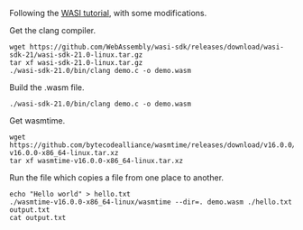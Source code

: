 Following the [WASI tutorial](https://github.com/bytecodealliance/wasmtime/blob/main/docs/WASI-tutorial.md), with some modifications. 

Get the clang compiler. 

    wget https://github.com/WebAssembly/wasi-sdk/releases/download/wasi-sdk-21/wasi-sdk-21.0-linux.tar.gz
    tar xf wasi-sdk-21.0-linux.tar.gz
    ./wasi-sdk-21.0/bin/clang demo.c -o demo.wasm

Build the .wasm file. 

    ./wasi-sdk-21.0/bin/clang demo.c -o demo.wasm

Get wasmtime.

    wget https://github.com/bytecodealliance/wasmtime/releases/download/v16.0.0/wasmtime-v16.0.0-x86_64-linux.tar.xz
    tar xf wasmtime-v16.0.0-x86_64-linux.tar.xz


Run the file which copies a file from one place to another. 

    echo "Hello world" > hello.txt
    ./wasmtime-v16.0.0-x86_64-linux/wasmtime --dir=. demo.wasm ./hello.txt output.txt
    cat output.txt

